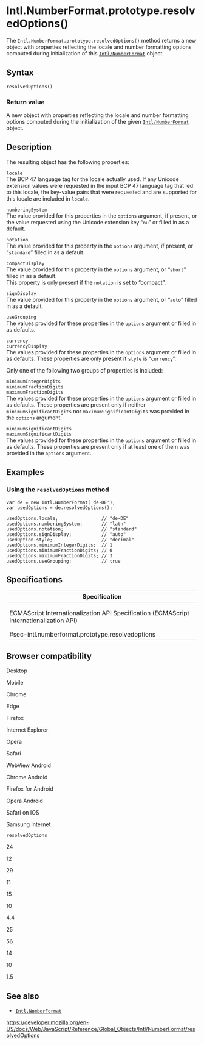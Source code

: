 Intl.NumberFormat.prototype.resolvedOptions()
=============================================

The `Intl.NumberFormat.prototype.resolvedOptions()` method returns a new object with properties reflecting the locale and number formatting options computed during initialization of this [`Intl/NumberFormat`](../numberformat) object.

Syntax
------

    resolvedOptions()

### Return value

A new object with properties reflecting the locale and number formatting options computed during the initialization of the given [`Intl/NumberFormat`](../numberformat) object.

Description
-----------

The resulting object has the following properties:

`locale`  
The BCP 47 language tag for the locale actually used. If any Unicode extension values were requested in the input BCP 47 language tag that led to this locale, the key-value pairs that were requested and are supported for this locale are included in `locale`.

`numberingSystem`  
The value provided for this properties in the `options` argument, if present, or the value requested using the Unicode extension key “`nu`” or filled in as a default.

`notation`  
The value provided for this property in the `options` argument, if present, or “`standard`” filled in as a default.

`compactDisplay`  
The value provided for this property in the `options` argument, or “`short`” filled in as a default.  
This property is only present if the `notation` is set to “compact”.

`signDisplay`  
The value provided for this property in the `options` argument, or “`auto`” filled in as a default.

`useGrouping`  
The values provided for these properties in the `options` argument or filled in as defaults.

`currency`  
`currencyDisplay`  
The values provided for these properties in the `options` argument or filled in as defaults. These properties are only present if `style` is “`currency`”.

Only one of the following two groups of properties is included:

`minimumIntegerDigits`  
`minimumFractionDigits`  
`maximumFractionDigits`  
The values provided for these properties in the `options` argument or filled in as defaults. These properties are present only if neither `minimumSignificantDigits` nor `maximumSignificantDigits` was provided in the `options` argument.

`minimumSignificantDigits`  
`maximumSignificantDigits`  
The values provided for these properties in the `options` argument or filled in as defaults. These properties are present only if at least one of them was provided in the `options` argument.

Examples
--------

### Using the `resolvedOptions` method

    var de = new Intl.NumberFormat('de-DE');
    var usedOptions = de.resolvedOptions();

    usedOptions.locale;                // "de-DE"
    usedOptions.numberingSystem;       // "latn"
    usedOptions.notation;              // "standard"
    usedOptions.signDisplay;           // "auto"
    usedOption.style;                  // "decimal"
    usedOptions.minimumIntegerDigits;  // 1
    usedOptions.minimumFractionDigits; // 0
    usedOptions.maximumFractionDigits; // 3
    usedOptions.useGrouping;           // true

Specifications
--------------

<table><colgroup><col style="width: 100%" /></colgroup><thead><tr class="header"><th>Specification</th></tr></thead><tbody><tr class="odd"><td><p>ECMAScript Internationalization API Specification (ECMAScript Internationalization API)<br />
</p><span class="small">#sec-intl.numberformat.prototype.resolvedoptions</span></td></tr></tbody></table>

Browser compatibility
---------------------

Desktop

Mobile

Chrome

Edge

Firefox

Internet Explorer

Opera

Safari

WebView Android

Chrome Android

Firefox for Android

Opera Android

Safari on IOS

Samsung Internet

`resolvedOptions`

24

12

29

11

15

10

4.4

25

56

14

10

1.5

See also
--------

-   [`Intl.NumberFormat`](../numberformat)

<a href="https://developer.mozilla.org/en-US/docs/Web/JavaScript/Reference/Global_Objects/Intl/NumberFormat/resolvedOptions" class="_attribution-link">https://developer.mozilla.org/en-US/docs/Web/JavaScript/Reference/Global_Objects/Intl/NumberFormat/resolvedOptions</a>
